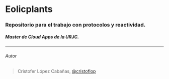 # Eolicplants

### Repositorio para el trabajo con protocolos y reactividad.

##### Master de Cloud Apps de la URJC.
___

###### Autor
> Cristofer López Cabañas, [@cristoflop](https://github.com/cristoflop)